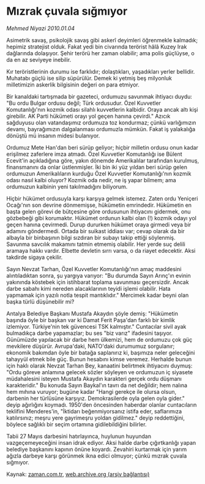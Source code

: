# Mızrak çuvala sığmıyor

*Mehmed Niyazi 2010.01.04*

<tr><td class="metin" colspan="2" style="padding-top: 20px; padding-left: 5px; ">Asimetrik savaş, psikolojik savaş gibi askerî deyimleri öğrenmekle kalmadık; hepimiz stratejist olduk. Fakat yedi bin civarında terörist hâlâ Kuzey Irak dağlarında dolaşıyor. Şehir terörü her zaman olabilir; ama polis güçlüyse, o da en az seviyeye inebilir.</td></tr><tr><td class="metin" colspan="2" style="padding-top: 20px; padding-left: 5px; "><p>Kır teröristlerinin durumu ise farklıdır; dolaştıkları, yaşadıkları yerler bellidir. Muhatabı güçlü ise silip süpürülür. Demek ki yetmiş beş milyonluk milletimizin askerlik bilgisinin değeri on para etmiyor.
<p>Bir kanaldaki tartışmada bir gazeteci, ordumuzu savunmak ihtiyacı duydu: "Bu ordu Bulgar ordusu değil; Türk ordusudur. Özel Kuvvetler Komutanlığı'nın kozmik odası silahlı kuvvetlerin kalbidir. Oraya ancak altı kişi girebilir. AK Parti hükümeti orayı yol geçen hanına çevirdi." Azıcık sağduyusu olan vatandaşımız ordumuza toz kondurmaz; çünkü varlığımızın devamı, bayrağımızın dalgalanması ordumuzla mümkün. Fakat iş yalakalığa dönüştü mü insanın midesi bulanıyor.
<p>Ordumuz Mete Han'dan beri sürüp geliyor; hiçbir milletin ordusu onun kadar erişilmez zaferlere imza atmadı. Özel Kuvvetler Komutanlığı ise Bülent Ecevit'in açıkladığına göre, yakın dönemde Amerikalılar tarafından kurulmuş, finansmanını da onlar üstlenmişler. İki bin iki yüz yıldan beri sürüp gelen ordumuzun Amerikalıların kurduğu Özel Kuvvetler Komutanlığı'nın kozmik odası nasıl kalbi oluyor? Kozmik oda nedir, ne iş yapar bilmem; ama ordumuzun kalbinin yeni takılmadığını biliyorum.
<p>Hiçbir hükümet ordusuyla karşı karşıya gelmek istemez. Zaten ordu Yeniçeri Ocağı'nın son devrine dönmemişse, hükümetin emrindedir. Hükümetin en başta gelen görevi de bütçesine göre ordusunun ihtiyacını gidermek, onu gözbebeği gibi korumaktır. Hükümet ordunun kalbi olan (!) kozmik odayı yol geçen hanına çevirmedi. Durup dururken hükümet oraya girmedi veya bir adamını göndermedi. Ortada bir suikast iddiası var; cevap olarak da bir albayla bir binbaşının bilgi sızdıran bir subayı takip ettiği söylenmiş. Savunma savcılık makamını tatmin etmemiş olabilir. Her yerde suç delili aramaya hakkı vardır. Elbette devletin sırrı varsa, o da riayet edecektir. Aksi takdirde sigaya çekilir.
<p>Sayın Nevzat Tarhan, Özel Kuvvetler Komutanlığı'nın amaç maddesini alıntıladıktan sonra, şu yargıya varıyor: "Bu durumda Sayın Arınç'ın evinin yakınında köstebek için istihbarat toplama savunması geçersizdir. Ancak darbe sabahı kimi nereden alacaklarının teyidi işlemi olabilir. Hata yapmamak için yazılı notla tespit mantıklıdır." Mercimek kadar beyni olan başka türlü düşünebilir mi?
<p>Antalya Belediye Başkanı Mustafa Akaydın şöyle demiş: "Hükümetin başında öyle bir başkan var ki Damat Ferit Paşa'dan farklı bir kimlik izlemiyor. Türkiye'nin tek güvencesi TSK kalmıştır." Cuntacılar sivil ayak bulmadıkça darbe yapamazlar; bu ses "biz varız" ifadesini taşıyor. Günümüzde yapılacak bir darbe hem ülkemizi, hem de ordumuzu çok güç mevkilere düşürür. Avrupa'daki, NATO'daki durumumuz sorgulanır; ekonomik bakımdan öyle bir batağa saplanırız ki, başımıza neler geleceğini tahayyül etmek bile güç. Bunun hesabını kimse veremez. Herhalde bunun için haklı olarak Nevzat Tarhan Bey, kanaatini belirtmek ihtiyacını duymuş: "Ordu göreve anlamına gelecek sözler söyleyen ve ordumuzun iç siyasete müdahalesini isteyen Mustafa Akaydın karakteri gerçek ordu düşmanı karakteridir." Bu konuda Sayın Baykal'ın tavrı da net değildir; hem nalına hem mıhına vuruyor; bugüne kadar "Hangi gerekçe ile olursa olsun, darbenin her türlüsüne karşıyız. Demokrasilerde oyla gelen oyla gider." deyip ağırlığını koymadı. 1950'den öncesinden haberdar olanlar cuntacıların teklifini Menderes'in, "İktidarı beğenmiyorsanız istifa eder, saflarımıza katılırsınız; meşru yere gayrimeşru yoldan gidilmez." deyip reddettiğini, böylece sağlıklı bir seçim ortamına gidilebildiğini bilirler.
<p>Tabii 27 Mayıs darbesini hatırlayınca, huylunun huyundan vazgeçemeyeceğini insan idrak ediyor. Aksi halde darbe çığırtkanlığı yapan belediye başkanını kapının önüne koyardı. Zevahiri kurtarmak için yarım ağızla darbeye karşı görünmek ikna edici olmuyor; çünkü mızrak çuvala sığmıyor. <br/></p></p></p></p></p></p></p></td></tr>

Kaynak: [zaman.com.tr](http://zaman.com.tr/yazar.do?yazino=935627), [web.archive.org (arşiv bağlantısı)](http://web.archive.org/web/20100130024634/http://zaman.com.tr:80/yazar.do?yazino=935627)
